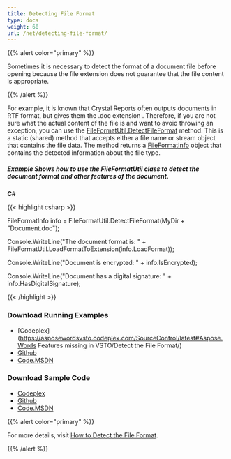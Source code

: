 ```yaml
---
title: Detecting File Format
type: docs
weight: 60
url: /net/detecting-file-format/
---
```


{{% alert color="primary" %}} 

Sometimes it is necessary to detect the format of a document file before opening because the file extension does not guarantee that the file content is appropriate.

{{% /alert %}} 

For example, it is known that Crystal Reports often outputs documents in RTF format, but gives them the .doc extension . Therefore, if you are not sure what the actual content of the file is and want to avoid throwing an exception, you can use the [FileFormatUtil.DetectFileFormat](http://www.aspose.com/docs/display/wordsnet/Aspose.Words.FileFormatUtil.DetectFileFormat+Method) method. This is a static (shared) method that accepts either a file name or stream object that contains the file data. The method returns a [FileFormatInfo](http://www.aspose.com/docs/display/wordsnet/Aspose.Words.FileFormatInfo+Class) object that contains the detected information about the file type.
##### **Example Shows how to use the FileFormatUtil class to detect the document format and other features of the document.**
**C#**

{{< highlight csharp >}}

 FileFormatInfo info = FileFormatUtil.DetectFileFormat(MyDir + "Document.doc");

Console.WriteLine("The document format is: " + FileFormatUtil.LoadFormatToExtension(info.LoadFormat));

Console.WriteLine("Document is encrypted: " + info.IsEncrypted);

Console.WriteLine("Document has a digital signature: " + info.HasDigitalSignature);



{{< /highlight >}}
### **Download Running Examples**
- [Codeplex](https://asposewordsvsto.codeplex.com/SourceControl/latest#Aspose.Words Features missing in VSTO/Detect the File Format/)
- [Github](https://github.com/aspose-words/Aspose.Words-for-.NET/tree/master/Plugins/Aspose.Words%20Vs%20VSTO%20Word/Aspose.Words%20Features%20missing%20in%20VSTO/Detect%20the%20File%20Format/)
- [Code.MSDN](https://code.msdn.microsoft.com/AsposeWords-Features-bfd6167c/view/SourceCode#content)
### **Download Sample Code**
- [Codeplex](https://asposewordsvsto.codeplex.com/releases/view/619474)
- [Github](https://github.com/aspose-words/Aspose.Words-for-.NET/releases/tag/MissingFeaturesofVSTOv1.1)
- [Code.MSDN](https://code.msdn.microsoft.com/AsposeWords-Features-bfd6167c#content)

{{% alert color="primary" %}} 

For more details, visit [How to Detect the File Format](http://www.aspose.com/docs/display/wordsnet/How+to++Detect+the+File+Format).

{{% /alert %}}
